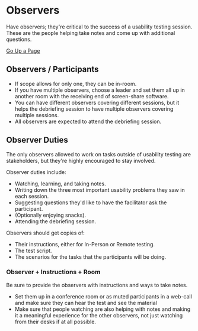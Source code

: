 # Observers
Have observers; they're critical to the success of a usability testing session. These are the people helping take notes and come up with additional questions.

[Go Up a Page](../README.md)

## Observers / Participants
* If scope allows for only one, they can be in-room.
* If you have multiple observers, choose a leader and set them all up in another room with the receiving end of screen-share software.
* You can have different observers covering different sessions, but it helps the debriefing session to have multiple observers covering multiple sessions.
* All observers are expected to attend the debriefing session.

## Observer Duties
The only observers allowed to work on tasks outside of usability testing are stakeholders, but they're highly encouraged to stay involved.

Observer duties include:
* Watching, learning, and taking notes.
* Writing down the three most important usability problems they saw in each session.
* Suggesting questions they'd like to have the facilitator ask the participant.
* (Optionally enjoying snacks).
* Attending the debriefing session.

Observers should get copies of:
* Their instructions, either for In-Person or Remote testing.
* The test script.
* The scenarios for the tasks that the participants will be doing.

### Observer + Instructions + Room
Be sure to provide the observers with instructions and ways to take notes.
* Set them up in a conference room or as muted participants in a web-call and make sure they can hear the test and see the material
* Make sure that people watching are also helping with notes and making it a meaningful experience for the other observers, not just watching from their desks if at all possible.